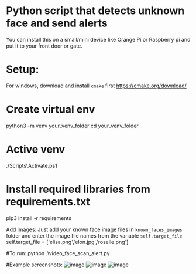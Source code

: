 # Python script that detects unknown face and send alerts
You can install this on a small/mini device like Orange Pi or Raspberry pi and put it to your front door or gate.


# Setup:
For windows, download and install `cmake` first https://cmake.org/download/

# Create virtual env
python3 -m venv your_venv_folder
cd your_venv_folder
# Active venv
.\Scripts\Activate.ps1 
# Install required libraries from requirements.txt
pip3 install -r requirements

Add images:
Just add your known face image files in `known_faces_images` folder and enter the image file names from the variable `self.target_file`
self.target_file = ['elisa.png','elon.jpg','roselle.png']

#To run: 
python .\video_face_scan_alert.py

#Example screenshots:
![image](https://user-images.githubusercontent.com/10601417/192078778-3de45591-6623-40be-8da0-09893618cd4f.png)
![image](https://user-images.githubusercontent.com/10601417/192078786-8bf91961-a77b-4656-9f1e-79879da2a2f9.png)
![image](https://user-images.githubusercontent.com/10601417/192078814-c70d9df1-ffa5-4806-b3ae-f43f20ebe0e2.png)
